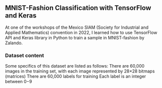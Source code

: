 ## MNIST-Fashion Classification with TensorFlow and Keras
At one of the workshops of the Mexico SIAM (Society for Industrial and Applied Mathematics) convention in 2022, I learned how to use TensorFlow API and Keras library in Python to train a sample in MNIST-fashion by Zalando. 

### Dataset content
Some specifics of this dataset are listed as follows:
	There are 60,000 images in the training set, with each image represented by 28×28 bitmaps (matrices)
 There are 60,000 labels for training
 Each label is an integer between 0−9
